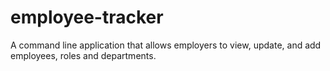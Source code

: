 # employee-tracker
A command line application that allows employers to view, update, and add employees, roles and departments.
